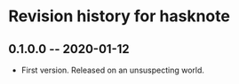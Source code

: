 # Revision history for hasknote

## 0.1.0.0 -- 2020-01-12

* First version. Released on an unsuspecting world.
